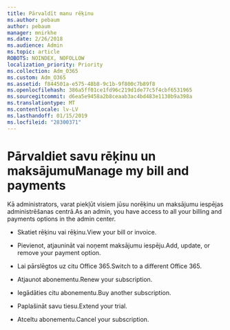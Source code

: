 ```yaml
---
title: Pārvaldīt manu rēķinu
ms.author: pebaum
author: pebaum
manager: mnirkhe
ms.date: 2/26/2018
ms.audience: Admin
ms.topic: article
ROBOTS: NOINDEX, NOFOLLOW
localization_priority: Priority
ms.collection: Adm_O365
ms.custom: Adm_O365
ms.assetid: f844501a-e575-48b8-9c1b-9f800c7b89f8
ms.openlocfilehash: 386a5ff01ce1fd96c219d1de77c5f4cbf6531965
ms.sourcegitcommit: d6ea5e9458a2b8ceaab3ac4bd483e1130b9a398a
ms.translationtype: MT
ms.contentlocale: lv-LV
ms.lasthandoff: 01/15/2019
ms.locfileid: "28300371"
---
```

# <a name="manage-my-bill-and-payments"></a><span data-ttu-id="f73f8-102">Pārvaldiet savu rēķinu un maksājumu</span><span class="sxs-lookup"><span data-stu-id="f73f8-102">Manage my bill and payments</span></span>

<span data-ttu-id="f73f8-103">Kā administrators, varat piekļūt visiem jūsu norēķinu un maksājumu iespējas administrēšanas centrā.</span><span class="sxs-lookup"><span data-stu-id="f73f8-103">As an admin, you have access to all your billing and payments options in the admin center.</span></span>
  
- <span data-ttu-id="f73f8-104">Skatiet rēķinu vai rēķinu.</span><span class="sxs-lookup"><span data-stu-id="f73f8-104">View your bill or invoice.</span></span>
    
- <span data-ttu-id="f73f8-105">Pievienot, atjaunināt vai noņemt maksājumu iespēju.</span><span class="sxs-lookup"><span data-stu-id="f73f8-105">Add, update, or remove your payment option.</span></span>
    
- <span data-ttu-id="f73f8-106">Lai pārslēgtos uz citu Office 365.</span><span class="sxs-lookup"><span data-stu-id="f73f8-106">Switch to a different Office 365.</span></span>
    
- <span data-ttu-id="f73f8-107">Atjaunot abonementu.</span><span class="sxs-lookup"><span data-stu-id="f73f8-107">Renew your subscription.</span></span>
    
- <span data-ttu-id="f73f8-108">Iegādāties citu abonementu.</span><span class="sxs-lookup"><span data-stu-id="f73f8-108">Buy another subscription.</span></span>
    
- <span data-ttu-id="f73f8-109">Paplašināt savu tiesu.</span><span class="sxs-lookup"><span data-stu-id="f73f8-109">Extend your trial.</span></span>
    
- <span data-ttu-id="f73f8-110">Atceltu abonementu.</span><span class="sxs-lookup"><span data-stu-id="f73f8-110">Cancel your subscription.</span></span>
    

